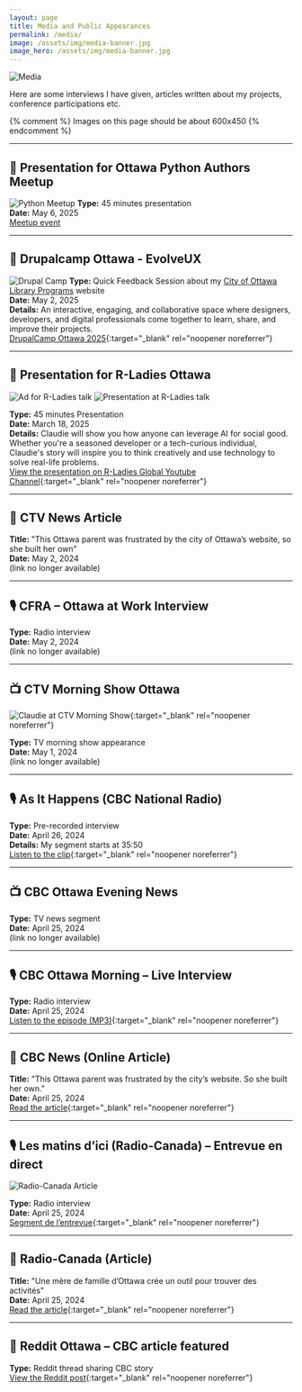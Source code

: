 ```yaml
---
layout: page
title: Media and Public Appearances
permalink: /media/
image: /assets/img/media-banner.jpg
image_hero: /assets/img/media-banner.jpg
---
```


![Media](https://claudielarouche.com/assets/img/media-banner.jpg)

Here are some interviews I have given, articles written about my projects, conference participations etc. 

{% comment %}
  Images on this page should be about 600x450
{% endcomment %}

---

## 📣 Presentation for Ottawa Python Authors Meetup
![Python Meetup](/assets/img/Python-Meetup-2025.jpg)
**Type:** 45 minutes presentation  
**Date:** May 6, 2025  
[Meetup event](https://www.meetup.com/ottawapython/events/307545401/)  

---

## 📣 Drupalcamp Ottawa - EvolveUX 
![Drupal Camp](/assets/img/drupal-camp-2025.jpg)
**Type:** Quick Feedback Session about my [City of Ottawa Library Programs](/projects/library) website  
**Date:** May 2, 2025  
**Details:** An interactive, engaging, and collaborative space where designers, developers, and digital professionals come together to learn, share, and improve their projects.  
[DrupalCamp Ottawa 2025](https://www.drupal.org/community/events/drupalcamp-ottawa-2025-2025-05-02){:target="_blank" rel="noopener noreferrer"}

---

## 📣 Presentation for R-Ladies Ottawa  

![Ad for R-Ladies talk](/assets/img/R-Ladies-Ad.jpg)
![Presentation at R-Ladies talk](/assets/img/R-Ladies-Talk.png)

**Type:** 45 minutes Presentation  
**Date:** March 18, 2025  
**Details:** Claudie will show you how anyone can leverage AI for social good. Whether you're a seasoned developer or a tech-curious individual, Claudie's story will inspire you to think creatively and use technology to solve real-life problems.  
[View the presentation on R-Ladies Global Youtube Channel](https://www.youtube.com/watch?v=p78AW7ZdNGI){:target="_blank" rel="noopener noreferrer"}

---

## 📰 CTV News Article  
**Title:** "This Ottawa parent was frustrated by the city of Ottawa’s website, so she built her own"  
**Date:** May 2, 2024  
(link no longer available)

---

## 🎙️ CFRA – Ottawa at Work Interview  
**Type:** Radio interview  
**Date:** May 2, 2024  
(link no longer available)

---

## 📺 CTV Morning Show Ottawa  

![Claudie at CTV Morning Show](/assets/img/CTV-Morning-Show-Claudie.jpg){:target="_blank" rel="noopener noreferrer"}

**Type:** TV morning show appearance  
**Date:** May 1, 2024  
(link no longer available)

---

## 🎙️ As It Happens (CBC National Radio)  
**Type:** Pre-recorded interview  
**Date:** April 26, 2024  
**Details:** My segment starts at 35:50  
[Listen to the clip](https://www.cbc.ca/listen/live-radio/1-2-as-it-happens/clip/16058997-a-thousand-steps-forward-one-step-back){:target="_blank" rel="noopener noreferrer"}

---

## 📺 CBC Ottawa Evening News  
**Type:** TV news segment  
**Date:** April 25, 2024  
(link no longer available)

---

## 🎙️ CBC Ottawa Morning – Live Interview  
**Type:** Radio interview  
**Date:** April 25, 2024  
[Listen to the episode (MP3)](https://mp3.cbc.ca/radio/CBC_Radio_VMS/659/278/dave-lPnVVWZO-20240425_1714053249695.mp3){:target="_blank" rel="noopener noreferrer"}

---

## 📰 CBC News (Online Article)  
**Title:** "This Ottawa parent was frustrated by the city’s website. So she built her own."  
**Date:** April 25, 2024  
[Read the article](https://www.cbc.ca/news/canada/ottawa/ottawa-recreation-schedule-booking-app-website-1.7183398){:target="_blank" rel="noopener noreferrer"}

---

## 🎙️ Les matins d’ici (Radio-Canada) – Entrevue en direct  

![Radio-Canada Article](/assets/img/radio-canada.png)

**Type:** Radio interview  
**Date:** April 25, 2024  
[Segment de l’entrevue](https://ici.radio-canada.ca/ohdio/premiere/emissions/Les-matins-d-ici/segments/entrevue/495095/intelligence-artificielle-inscription-loisirs-activites-ottawa){:target="_blank" rel="noopener noreferrer"}

---

## 📰 Radio-Canada (Article)  
**Title:** "Une mère de famille d’Ottawa crée un outil pour trouver des activités"  
**Date:** April 25, 2024  
[Read the article](https://ici.radio-canada.ca/nouvelle/2067653/trouver-activite-ottawa-programme){:target="_blank" rel="noopener noreferrer"}

---

## 📰 Reddit Ottawa – CBC article featured  
**Type:** Reddit thread sharing CBC story  
[View the Reddit post](https://www.reddit.com/r/ottawa/s/4gQiJiqtYm){:target="_blank" rel="noopener noreferrer"}
